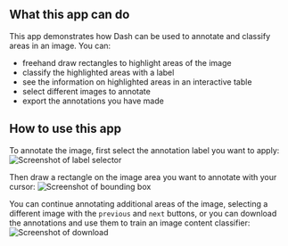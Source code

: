 ## What this app can do
This app demonstrates how Dash can be used to annotate and classify areas in an image. You can:
- freehand draw rectangles to highlight areas of the image
- classify the highlighted areas with a label
- see the information on highlighted areas in an interactive table
- select different images to annotate
- export the annotations you have made

## How to use this app
To annotate the image, first select the annotation label you want to apply: 
![Screenshot of label selector](assets/select_label.png)

Then draw a rectangle on the image area you want to annotate with your cursor:
![Screenshot of bounding box](assets/draw_annotation.png)

You can continue annotating additional areas of the image, selecting a different image with the `previous` and `next`
buttons, or you can download the annotations and use them to train an image content classifier:
![Screenshot of download](assets/download_annotation.png)